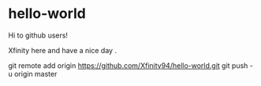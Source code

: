 # hello-world

Hi to github users!

Xfinity here and have a nice day . 

git remote add origin https://github.com/Xfinity94/hello-world.git
git push -u origin master
